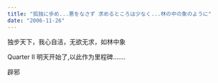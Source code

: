 ```yaml
---
title: "孤独に歩め...悪をなさず 求めるところは少なく...林の中の象のように"
date: "2006-11-26"
---
```


独步天下，我心自洁，无欲无求，如林中象

Quarter II 明天开始了,以此作为里程碑.......

辟邪
